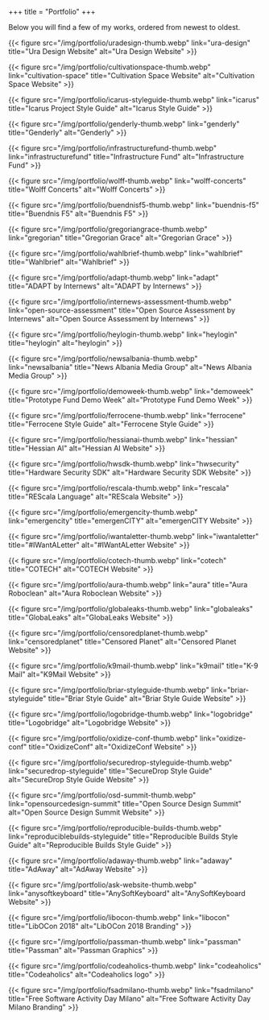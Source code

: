 +++
title = "Portfolio"
+++

Below you will find a few of my works, ordered from newest to oldest.

{{< figure src="/img/portfolio/uradesign-thumb.webp" link="ura-design" title="Ura Design Website" alt="Ura Design Website" >}}

{{< figure src="/img/portfolio/cultivationspace-thumb.webp" link="cultivation-space" title="Cultivation Space Website" alt="Cultivation Space Website" >}}

{{< figure src="/img/portfolio/icarus-styleguide-thumb.webp" link="icarus" title="Icarus Project Style Guide" alt="Icarus Style Guide" >}}

{{< figure src="/img/portfolio/genderly-thumb.webp" link="genderly" title="Genderly" alt="Genderly" >}}

{{< figure src="/img/portfolio/infrastructurefund-thumb.webp" link="infrastructurefund" title="Infrastructure Fund" alt="Infrastructure Fund" >}}

{{< figure src="/img/portfolio/wolff-thumb.webp" link="wolff-concerts" title="Wolff Concerts" alt="Wolff Concerts" >}}

{{< figure src="/img/portfolio/buendnisf5-thumb.webp" link="buendnis-f5" title="Buendnis F5" alt="Buendnis F5" >}}

{{< figure src="/img/portfolio/gregoriangrace-thumb.webp" link="gregorian" title="Gregorian Grace" alt="Gregorian Grace" >}}

{{< figure src="/img/portfolio/wahlbrief-thumb.webp" link="wahlbrief" title="Wahlbrief" alt="Wahlbrief" >}}

{{< figure src="/img/portfolio/adapt-thumb.webp" link="adapt" title="ADAPT by Internews" alt="ADAPT by Internews" >}}

{{< figure src="/img/portfolio/internews-assessment-thumb.webp" link="open-source-assessment" title="Open Source Assessment by Internews" alt="Open Source Assessment by Internews" >}}

{{< figure src="/img/portfolio/heylogin-thumb.webp" link="heylogin" title="heylogin" alt="heylogin" >}}

{{< figure src="/img/portfolio/newsalbania-thumb.webp" link="newsalbania" title="News Albania Media Group" alt="News Albania Media Group" >}}

{{< figure src="/img/portfolio/demoweek-thumb.webp" link="demoweek" title="Prototype Fund Demo Week" alt="Prototype Fund Demo Week" >}}

{{< figure src="/img/portfolio/ferrocene-thumb.webp" link="ferrocene" title="Ferrocene Style Guide" alt="Ferrocene Style Guide" >}}

{{< figure src="/img/portfolio/hessianai-thumb.webp" link="hessian" title="Hessian AI" alt="Hessian AI Website" >}}

{{< figure src="/img/portfolio/hwsdk-thumb.webp" link="hwsecurity" title="Hardware Security SDK" alt="Hardware Security SDK Website" >}}

{{< figure src="/img/portfolio/rescala-thumb.webp" link="rescala" title="REScala Language" alt="REScala Website" >}}

{{< figure src="/img/portfolio/emergencity-thumb.webp" link="emergencity" title="emergenCITY" alt="emergenCITY Website" >}}

{{< figure src="/img/portfolio/iwantaletter-thumb.webp" link="iwantaletter" title="#IWantALetter" alt="#IWantALetter Website" >}}

{{< figure src="/img/portfolio/cotech-thumb.webp" link="cotech" title="COTECH" alt="COTECH Website" >}}

{{< figure src="/img/portfolio/aura-thumb.webp" link="aura" title="Aura Roboclean" alt="Aura Roboclean Website" >}}

{{< figure src="/img/portfolio/globaleaks-thumb.webp" link="globaleaks" title="GlobaLeaks" alt="GlobaLeaks Website" >}}

{{< figure src="/img/portfolio/censoredplanet-thumb.webp" link="censoredplanet" title="Censored Planet" alt="Censored Planet Website" >}}

{{< figure src="/img/portfolio/k9mail-thumb.webp" link="k9mail" title="K-9 Mail" alt="K9Mail Website" >}}

{{< figure src="/img/portfolio/briar-styleguide-thumb.webp" link="briar-styleguide" title="Briar Style Guide" alt="Briar Style Guide Website" >}}

{{< figure src="/img/portfolio/logobridge-thumb.webp" link="logobridge" title="Logobridge" alt="Logobridge Website" >}}

{{< figure src="/img/portfolio/oxidize-conf-thumb.webp" link="oxidize-conf" title="OxidizeConf" alt="OxidizeConf Website" >}}

{{< figure src="/img/portfolio/securedrop-styleguide-thumb.webp" link="securedrop-styleguide" title="SecureDrop Style Guide" alt="SecureDrop Style Guide Website" >}}

{{< figure src="/img/portfolio/osd-summit-thumb.webp" link="opensourcedesign-summit" title="Open Source Design Summit" alt="Open Source Design Summit Website" >}}

{{< figure src="/img/portfolio/reproducible-builds-thumb.webp" link="reproduciblebuilds-styleguide" title="Reproducible Builds Style Guide" alt="Reproducible Builds Style Guide" >}}

{{< figure src="/img/portfolio/adaway-thumb.webp" link="adaway" title="AdAway" alt="AdAway Website" >}}

{{< figure src="/img/portfolio/ask-website-thumb.webp" link="anysoftkeyboard" title="AnySoftKeyboard" alt="AnySoftKeyboard Website" >}}

{{< figure src="/img/portfolio/libocon-thumb.webp" link="libocon" title="LibOCon 2018" alt="LibOCon 2018 Branding" >}}

{{< figure src="/img/portfolio/passman-thumb.webp" link="passman" title="Passman" alt="Passman Graphics" >}}

{{< figure src="/img/portfolio/codeaholics-thumb.webp" link="codeaholics" title="Codeaholics" alt="Codeaholics logo" >}}

{{< figure src="/img/portfolio/fsadmilano-thumb.webp" link="fsadmilano" title="Free Software Activity Day Milano" alt="Free Software Activity Day Milano Branding" >}}
